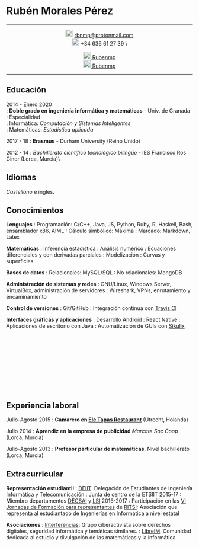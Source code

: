 Rubén Morales Pérez
===================


-----------------

<div style="text-align: center">

<img src="http://freevector.co/wp-content/uploads/2014/06/53726-new-email-interface-symbol-of-closed-envelope-back.png" style="width: 20px;"/> rbnmp@protonmail.com \
<img src="https://image.freepik.com/free-icon/auricular-phone-symbol-in-a-circle_318-50200.jpg" style="width: 20px;"/>  +34 636 61 27 39 \

[<img src="https://image.flaticon.com/icons/svg/25/25231.svg" style="width: 20px;"/> Rubenmp](https://github.com/Rubenmp/) \
[<img src="http://www.theredbrickroad.com/wp-content/uploads/2017/05/linkedin-logo-copy.png" style="width: 20px;"/> Rubenmp](www.linkedin.com/in/rubén-morales-pérez)
</div>

-----------------



## Educación

<div>

2014 - Enero 2020\
:   **Doble grado en ingeniería informática y matemáticas** - Univ. de Granada
:   Especialidad\
    :   Informática: *Computación y Sistemas Inteligentes*\
    :   Matemáticas: *Estadística aplicada*

2017 - 18
:   **Erasmus** - Durham University (Reino Unido)

2012 - 14
:   *Bachillerato científico tecnológico bilingüe* - IES Francisco Ros Giner (Lorca, Murcia)\

</div>


## Idiomas

<div>

*Castellano* e inglés.

</div>


## Conocimientos

<div>

**Lenguajes**
:   Programación: C/C++, Java, JS, Python, Ruby, R, Haskell, Bash, ensamblador x86, AIML
:   Cálculo simbólico: Maxima
:   Marcado: Markdown, Latex

**Matemáticas**
:   Inferencia estadística
:   Análisis numérico
:   Ecuaciones diferenciales y con derivadas parciales
:   Modelización
:   Curvas y superficies

**Bases de datos**
:   Relacionales: MySQL/SQL
:   No relacionales: MongoDB

**Administración de sistemas y redes**
:   GNU/Linux, Windows Server, VirtualBox, administración de servidores
:   Wireshark, VPNs, enrutamiento y encaminamiento  

**Control de versiones**
:   Git/GitHub
:   Integración continua con [Travis CI](https://travis-ci.com/)

**Interfaces gráficas y aplicaciones**
:   Desarrollo Android
:   React Native
:   Aplicaciones de escritorio con Java
:   Automatización de GUIs con [Sikulix](https://github.com/Rubenmp/Charla-SikuliX)

</div>

<div style="padding-top: 150px">

</div>

 
## Experiencia laboral

<div>

Julio-Agosto 2015
:   **Camarero en [Ele Tapas Restaurant](http://www.eletapas.nl/)** (Utrecht, Holanda)

Julio 2014
:   **Aprendiz en la empresa de publicidad** *Marcate Soc Coop* (Lorca, Murcia)

Julio-Agosto 2013
:   **Profesor particular de matemáticas**. Nivel bachillerato (Lorca, Murcia)

</div>


## Extracurricular

<div>

**Representación estudiantil**
:   [DEIIT](http://deiit.ugr.es/). Delegación de Estudiantes de Ingeniería Informática y Telecomunicación
:   Junta de centro de la ETSIIT 2015-17
:   Miembro departamentos [DECSAI](http://decsai.ugr.es/) y [LSI](https://lsi.ugr.es/lsi/) 2016-2017
:   Participación en las [VI Jornadas de Formación para representantes](http://ritsi.org/noticias/vi-jornadas-de-formacion/) de [RITSI](http://ritsi.org/): Asociación que representa al estudiantado de Ingenierías en Informática a nivel estatal


**Asociaciones**
:   [Interferencias](https://interferencias.tech/): Grupo ciberactivista sobre derechos digitales, seguridad informática y temáticas similares.
:   [LibreIM](https://libreim.github.io/): Comunidad dedicada al estudio y divulgación de las matemáticas y la informática

</div>
